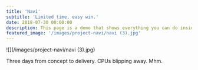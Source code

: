 ```yaml
---
title: 'Navi'
subtitle: 'Limited time, easy win.'
date: 2018-07-30 00:00:00
description: This page is a demo that shows everything you can do inside portfolio and blog posts.
featured_image: '/images/project-navi/navi (3).jpg'
---
```


![](/images/project-navi/navi (3).jpg)

Three days from concept to delivery. CPUs blipping away. Mhm.

